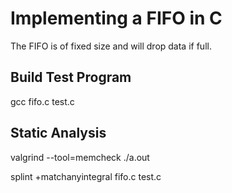 # Implementing a FIFO in C

The FIFO is of fixed size and will drop data if full.



## Build Test Program

gcc fifo.c test.c



## Static Analysis

valgrind --tool=memcheck ./a.out


splint +matchanyintegral fifo.c test.c
